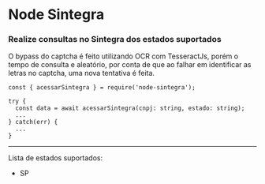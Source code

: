 # Node Sintegra

### Realize consultas no Sintegra dos estados suportados

O bypass do captcha é feito utilizando OCR com TesseractJs, porém o tempo de consulta e aleatório, por conta de que ao falhar em identificar as letras no captcha, uma nova tentativa é feita.

```
const { acessarSintegra } = require('node-sintegra');

try {
  const data = await acessarSintegra(cnpj: string, estado: string);
  ...
} catch(err) {
  ...
}
```

---

Lista de estados suportados:

- SP

